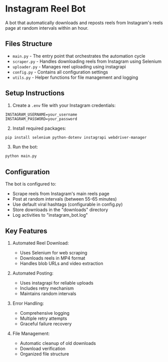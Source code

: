# Instagram Reel Bot

A bot that automatically downloads and reposts reels from Instagram's reels page at random intervals within an hour.

## Files Structure

- `main.py` - The entry point that orchestrates the automation cycle
- `scraper.py` - Handles downloading reels from Instagram using Selenium
- `uploader.py` - Manages reel uploading using instagrapi
- `config.py` - Contains all configuration settings
- `utils.py` - Helper functions for file management and logging

## Setup Instructions

1. Create a `.env` file with your Instagram credentials:
```
INSTAGRAM_USERNAME=your_username
INSTAGRAM_PASSWORD=your_password
```

2. Install required packages:
```bash
pip install selenium python-dotenv instagrapi webdriver-manager
```

3. Run the bot:
```bash
python main.py
```

## Configuration

The bot is configured to:
- Scrape reels from Instagram's main reels page
- Post at random intervals (between 55-65 minutes)
- Use default viral hashtags (configurable in config.py)
- Store downloads in the "downloads" directory
- Log activities to "instagram_bot.log"

## Key Features

1. Automated Reel Download:
   - Uses Selenium for web scraping
   - Downloads reels in MP4 format
   - Handles blob URLs and video extraction

2. Automated Posting:
   - Uses instagrapi for reliable uploads
   - Includes retry mechanism
   - Maintains random intervals

3. Error Handling:
   - Comprehensive logging
   - Multiple retry attempts
   - Graceful failure recovery

4. File Management:
   - Automatic cleanup of old downloads
   - Download verification
   - Organized file structure
